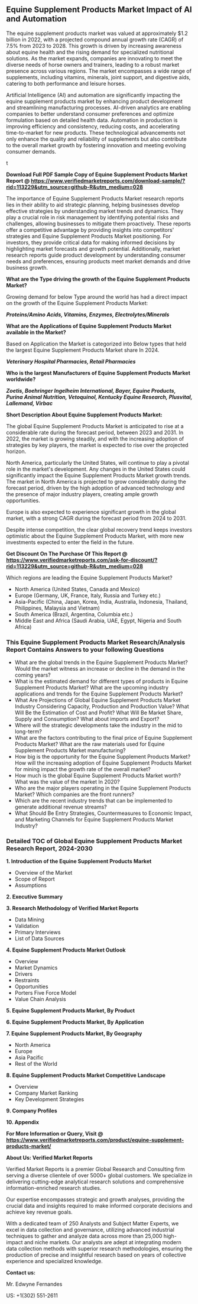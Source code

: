 <h2>Equine Supplement Products Market Impact of AI and Automation</h2><p>The equine supplement products market was valued at approximately $1.2 billion in 2022, with a projected compound annual growth rate (CAGR) of 7.5% from 2023 to 2028. This growth is driven by increasing awareness about equine health and the rising demand for specialized nutritional solutions. As the market expands, companies are innovating to meet the diverse needs of horse owners and trainers, leading to a robust market presence across various regions. The market encompasses a wide range of supplements, including vitamins, minerals, joint support, and digestive aids, catering to both performance and leisure horses.</p><p>Artificial Intelligence (AI) and automation are significantly impacting the equine supplement products market by enhancing product development and streamlining manufacturing processes. AI-driven analytics are enabling companies to better understand consumer preferences and optimize formulation based on detailed health data. Automation in production is improving efficiency and consistency, reducing costs, and accelerating time-to-market for new products. These technological advancements not only enhance the quality and reliability of supplements but also contribute to the overall market growth by fostering innovation and meeting evolving consumer demands.</p>t</p><p id="" class=""><strong>Download Full PDF Sample Copy of Equine Supplement Products Market Report @ <a href="https://www.verifiedmarketreports.com/download-sample/?rid=113229&utm_source=github-R&utm_medium=028" target="_blank">https://www.verifiedmarketreports.com/download-sample/?rid=113229&utm_source=github-R&utm_medium=028</a></strong></p><p>The importance of&nbsp;Equine Supplement Products Market research reports lies in their ability to aid strategic planning, helping businesses develop effective strategies by understanding market trends and dynamics. They play a crucial role in risk management by identifying potential risks and challenges, allowing businesses to mitigate them proactively. These reports offer a competitive advantage by providing insights into competitors' strategies and Equine Supplement Products Market positioning. For investors, they provide critical data for making informed decisions by highlighting market forecasts and growth potential. Additionally, market research reports guide product development by understanding consumer needs and preferences, ensuring products meet market demands and drive business growth.</p><p><strong>What are the&nbsp;Type driving the growth of the Equine Supplement Products Market?</strong></p><p id="" class="">Growing demand for below Type around the world has had a direct impact on the growth of the Equine Supplement Products Market:</p><em><strong>Proteins/Amino Acids, Vitamins, Enzymes, Electrolytes/Minerals</strong></em></p><strong>What are the&nbsp;Applications&nbsp;of Equine Supplement Products Market available in the Market?</strong></p><p id="" class="">Based on Application the Market is categorized into Below types that held the largest Equine Supplement Products Market share In 2024.</p><em><strong>Veterinary Hospital Pharmacies, Retail Pharmacies</strong></em></p><strong>Who is the largest Manufacturers of Equine Supplement Products Market worldwide?</strong></p><p><em><strong>Zoetis, Boehringer Ingelheim International, Bayer, Equine Products, Purina Animal Nutrition, Vetoquinol, Kentucky Equine Research, Plusvital, Lallemand, Virbac</strong></em></p><p id="" class=""><strong>Short Description About Equine Supplement Products Market:</strong></p><p>The global Equine Supplement Products Market is anticipated to rise at a considerable rate during the forecast period, between 2023 and 2031. In 2022, the market is growing steadily, and with the increasing adoption of strategies by key players, the market is expected to rise over the projected horizon.</p><p>North America, particularly the United States, will continue to play a pivotal role in the market's development. Any changes in the United States could significantly impact the Equine Supplement Products Market growth trends. The market in North America is projected to grow considerably during the forecast period, driven by the high adoption of advanced technology and the presence of major industry players, creating ample growth opportunities.</p><p>Europe is also expected to experience significant growth in the global market, with a strong CAGR during the forecast period from 2024 to 2031.</p><p>Despite intense competition, the clear global recovery trend keeps investors optimistic about the Equine Supplement Products Market, with more new investments expected to enter the field in the future.</p><p id="" class=""><strong>Get Discount On The Purchase Of This Report @ <a href="https://www.verifiedmarketreports.com/ask-for-discount/?rid=113229&utm_source=github-R&utm_medium=028" target="_blank">https://www.verifiedmarketreports.com/ask-for-discount/?rid=113229&utm_source=github-R&utm_medium=028</a></strong></p>Which regions are leading the Equine Supplement Products Market?</p><ul><li>North America (United States, Canada and Mexico)</li><li>Europe (Germany, UK, France, Italy, Russia and Turkey etc.)</li><li>Asia-Pacific (China, Japan, Korea, India, Australia, Indonesia, Thailand, Philippines, Malaysia and Vietnam)</li><li>South America (Brazil, Argentina, Columbia etc.)</li><li>Middle East and Africa (Saudi Arabia, UAE, Egypt, Nigeria and South Africa)</li></ul><h3 id="" class="">This Equine Supplement Products Market Research/Analysis Report Contains Answers to your following Questions</h3><ul><li>What are the global trends in the Equine Supplement Products Market? Would the market witness an increase or decline in the demand in the coming years?</li><li>What is the estimated demand for different types of products in Equine Supplement Products Market? What are the upcoming industry applications and trends for the Equine Supplement Products Market?</li><li>What Are Projections of Global Equine Supplement Products Market Industry Considering Capacity, Production and Production Value? What Will Be the Estimation of Cost and Profit? What Will Be Market Share, Supply and Consumption? What about imports and Export?</li><li>Where will the strategic developments take the industry in the mid to long-term?</li><li>What are the factors contributing to the final price of Equine Supplement Products Market? What are the raw materials used for Equine Supplement Products Market manufacturing?</li><li>How big is the opportunity for the Equine Supplement Products Market? How will the increasing adoption of Equine Supplement Products Market for mining impact the growth rate of the overall market?</li><li>How much is the global Equine Supplement Products Market worth? What was the value of the market In 2020?</li><li>Who are the major players operating in the Equine Supplement Products Market? Which companies are the front runners?</li><li>Which are the recent industry trends that can be implemented to generate additional revenue streams?</li><li>What Should Be Entry Strategies, Countermeasures to Economic Impact, and Marketing Channels for Equine Supplement Products Market Industry?</li></ul><h3 id="" class="">Detailed TOC of Global Equine Supplement Products Market Research Report, 2024-2030</h3><p id="" class=""><strong>1. Introduction of the Equine Supplement Products Market</strong></p><ul><li>Overview of the Market</li><li>Scope of Report</li><li>Assumptions</li></ul><p id="" class=""><strong>2. Executive Summary</strong></p><p id="" class=""><strong>3. Research Methodology of Verified Market Reports</strong></p><ul><li>Data Mining</li><li>Validation</li><li>Primary Interviews</li><li>List of Data Sources</li></ul><p id="" class=""><strong>4. Equine Supplement Products Market Outlook</strong></p><ul><li>Overview</li><li>Market Dynamics</li><li>Drivers</li><li>Restraints</li><li>Opportunities</li><li>Porters Five Force Model</li><li>Value Chain Analysis</li></ul><p id="" class=""><strong>5. Equine Supplement Products Market, By Product</strong></p><p id="" class=""><strong>6. Equine Supplement Products Market, By Application</strong></p><p id="" class=""><strong>7. Equine Supplement Products Market, By Geography</strong></p><ul><li>North America</li><li>Europe</li><li>Asia Pacific</li><li>Rest of the World</li></ul><p id="" class=""><strong>8. Equine Supplement Products Market Competitive Landscape</strong></p><ul><li>Overview</li><li>Company Market Ranking</li><li>Key Development Strategies</li></ul><p id="" class=""><strong>9. Company Profiles</strong></p><p id="" class=""><strong>10. Appendix</strong></p><p id="" class=""><strong>For More Information or Query, Visit @ <a href="https://www.verifiedmarketreports.com/product/equine-supplement-products-market/" target="_blank">https://www.verifiedmarketreports.com/product/equine-supplement-products-market/</a></strong></p><p id="" class=""><strong>About Us: Verified Market Reports</strong></p><p id="" class="">Verified Market Reports is a premier Global Research and Consulting firm serving a diverse clientele of over 5000+ global customers. We specialize in delivering cutting-edge analytical research solutions and comprehensive information-enriched research studies.</p><p id="" class="">Our expertise encompasses strategic and growth analyses, providing the crucial data and insights required to make informed corporate decisions and achieve key revenue goals.</p><p id="" class="">With a dedicated team of 250 Analysts and Subject Matter Experts, we excel in data collection and governance, utilizing advanced industrial techniques to gather and analyze data across more than 25,000 high-impact and niche markets. Our analysts are adept at integrating modern data collection methods with superior research methodologies, ensuring the production of precise and insightful research based on years of collective experience and specialized knowledge.</p><p id="" class=""><strong>Contact us:</strong></p><p id="" class="">Mr. Edwyne Fernandes</p><p id="" class="">US: +1(302) 551-2611</p>